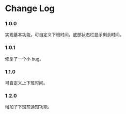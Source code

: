 # Change Log

### 1.0.0

实现基本功能，可自定义下班时间，底部状态栏显示剩余时间。

### 1.0.1

修复了一个小 bug。

### 1.1.0

可自定义上下班时间。

### 1.2.0

增加了下班前通知功能。